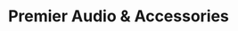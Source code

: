 ---
title: "Premier Audio & Accessories"
url: /fort-payne/premier-audio-und-accessories/
shop: Autoteile
---